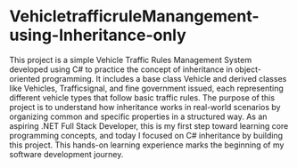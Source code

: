 # VehicletrafficruleManangement-using-Inheritance-only
This project is a simple Vehicle Traffic Rules Management System developed using C# to practice the concept of inheritance in object-oriented programming. It includes a base class Vehicle and derived classes like Vehicles, Trafficsignal, and fine government issued, each representing different vehicle types that follow basic traffic rules. The purpose of this project is to understand how inheritance works in real-world scenarios by organizing common and specific properties in a structured way. As an aspiring .NET Full Stack Developer, this is my first step toward learning core programming concepts, and today I focused on C# inheritance by building this project. This hands-on learning experience marks the beginning of my software development journey.
